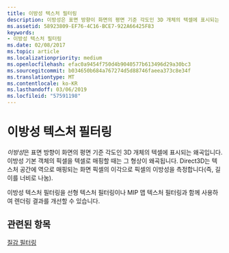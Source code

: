 ```yaml
---
title: 이방성 텍스처 필터링
description: 이방성은 표면 방향이 화면의 평면 기준 각도인 3D 개체의 텍셀에 표시되는 왜곡입니다. 이방성 기본 객체의 픽셀을 텍셀로 매핑할 때는 그 형상이 왜곡됩니다.
ms.assetid: 58923809-EF76-4C16-BCE7-922A66425F83
keywords:
- 이방성 텍스처 필터링
ms.date: 02/08/2017
ms.topic: article
ms.localizationpriority: medium
ms.openlocfilehash: efac0a9454f750d4b9040577b613496d29a30bc3
ms.sourcegitcommit: b034650b684a767274d5d88746faeea373c8e34f
ms.translationtype: MT
ms.contentlocale: ko-KR
ms.lasthandoff: 03/06/2019
ms.locfileid: "57591198"
---
```

# <a name="anisotropic-texture-filtering"></a>이방성 텍스처 필터링


*이방성*은 표면 방향이 화면의 평면 기준 각도인 3D 개체의 텍셀에 표시되는 왜곡입니다. 이방성 기본 객체의 픽셀을 텍셀로 매핑할 때는 그 형상이 왜곡됩니다. Direct3D는 텍스처 공간에 역으로 매핑되는 화면 픽셀의 이각으로 픽셀의 이방성을 측정합니다(즉, 길이를 너비로 나눔).

이방성 텍스처 필터링을 선형 텍스처 필터링이나 MIP 맵 텍스처 필터링과 함께 사용하여 렌더링 결과를 개선할 수 있습니다.

## <a name="span-idrelated-topicsspanrelated-topics"></a><span id="related-topics"></span>관련된 항목


[질감 필터링](texture-filtering.md)

 

 




